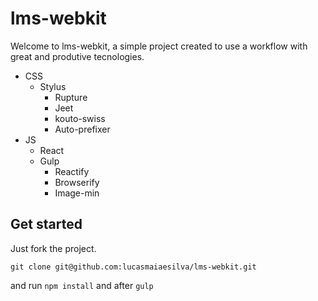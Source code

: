 # lms-webkit

Welcome to lms-webkit, a simple project created to use a workflow with great and produtive tecnologies.

* CSS
	* Stylus
		* Rupture
		* Jeet
		* kouto-swiss
		* Auto-prefixer
* JS
	* React
	* Gulp
		* Reactify
		* Browserify
		* Image-min


## Get started

Just fork the project.

`git clone git@github.com:lucasmaiaesilva/lms-webkit.git`

and run `npm install` and after `gulp`